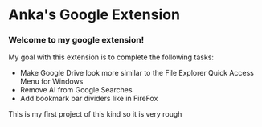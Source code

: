 # Anka's Google Extension
### Welcome to my google extension!
My goal with this extension is to complete the following tasks:
  - Make Google Drive look more similar to the File Explorer Quick Access Menu for Windows
  - Remove AI from Google Searches
  - Add bookmark bar dividers like in FireFox

This is my first project of this kind so it is very rough
